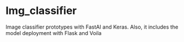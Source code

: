 # Img_classifier
Image classifier prototypes with FastAI and Keras. Also, it includes the model deployment with Flask and Voila
